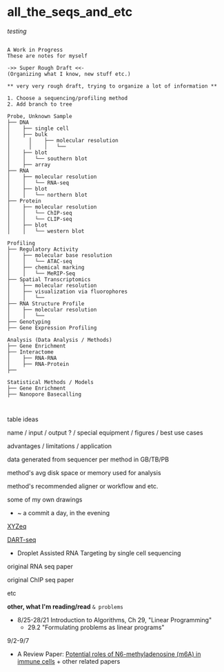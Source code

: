 # all_the_seqs_and_etc

*testing*
```

A Work in Progress
These are notes for myself

->> Super Rough Draft <<-
(Organizing what I know, new stuff etc.)

** very very rough draft, trying to organize a lot of information **

1. Choose a sequencing/profiling method
2. Add branch to tree

Probe, Unknown Sample
├── DNA                                         
│    ├── single cell
│    ├── bulk
│	   │    ├── molecular resolution
│	   │    │   └── 
│    ├── blot
│    │   └── southern blot
│    ├── array
├── RNA
│    ├── molecular resolution
│    │   └── RNA-seq
│    ├── blot
│    │   └── northern blot
├── Protein
│    ├── molecular resolution
│    │   └── ChIP-seq
│    │   └── CLIP-seq
│    ├── blot
│    │   └── western blot

Profiling
├── Regulatory Activity
│    ├── molecular base resolution
│    │   └── ATAC-seq
│    ├── chemical marking
│    │   └── MeRIP-Seq
├── Spatial Transcriptomics
│    ├── molecular resolution
│    ├── visualization via fluorophores
│    │   └── 
├── RNA Structure Profile
│    ├── molecular resolution
│    │   └── 
├── Genotyping
├── Gene Expression Profiling

Analysis (Data Analysis / Methods)
├── Gene Enrichment
├── Interactome
│    ├── RNA-RNA
│    ├── RNA-Protein
├── 

Statistical Methods / Models
├── Gene Enrichment
├── Nanopore Basecalling



```


table ideas

name / input / output ? / special equipment / figures / best use cases 

advantages / limitations / application

data generated from sequencer per method in GB/TB/PB

method's avg disk space or memory used for analysis

method's recommended aligner or workflow and etc.

some of my own drawings

* ~ a commit a day, in the evening

[XYZeq](https://advances.sciencemag.org/content/7/17/eabg4755?intcmp=trendmd-adv)

[DART-seq](https://www.researchsquare.com/article/nprot-7063/v1)
* Droplet Assisted RNA Targeting by single cell sequencing

original RNA seq paper

original ChIP seq paper

etc


__other, what I'm reading/read__
`& problems`

* 8/25-28/21 Introduction to Algorithms, Ch 29, "Linear Programming"
  * 29.2 "Formulating problems as linear programs"

9/2-9/7
* A Review Paper: [Potential roles of N6-methyladenosine (m6A) in immune cells](https://pubmed.ncbi.nlm.nih.gov/34103054/) + other related papers <!-- Note: I've never taken anatomy and physiology or immunology, so the bigger picture is new to me -->

